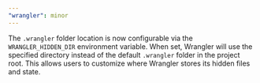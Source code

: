 ```yaml
---
"wrangler": minor
---
```


The `.wrangler` folder location is now configurable via the `WRANGLER_HIDDEN_DIR` environment variable. When set, Wrangler will use the specified directory instead of the default `.wrangler` folder in the project root. This allows users to customize where Wrangler stores its hidden files and state.
